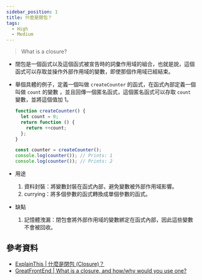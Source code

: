 ```yaml
---
sidebar_position: 1
title: 什麼是閉包？
tags:
  - High
  - Medium
---
```


> What is a closure?

- 閉包是一個函式以及這個函式被宣告時的詞彙作用域的組合，也就是說，這個函式可以存取並操作外部作用域的變數，即使那個作用域已經結束。
- 舉個具體的例子，定義一個叫做 `createCounter` 的函式，在函式內部定義一個叫做 `count` 的變數 ，並且回傳一個匿名函式，這個匿名函式可以存取 `count` 變數，並將這個值加 1。

  ```js
  function createCounter() {
    let count = 0;
    return function () {
      return ++count;
    };
  }

  const counter = createCounter();
  console.log(counter()); // Prints: 1
  console.log(counter()); // Prints: 2
  ```

- 用途

  1. 資料封裝：將變數封裝在函式內部，避免變數被外部作用域影響。
  2. currying：將多個參數的函式轉換成單個參數的函式。

- 缺點

  1. 記憶體洩漏：閉包會將外部作用域的變數綁定在函式內部，因此這些變數不會被回收。

## 參考資料

- [ExplainThis | 什麼是閉包 (Closure)？](https://www.explainthis.io/zh-hant/swe/what-is-closure)
- [GreatFrontEnd | What is a closure, and how/why would you use one?](https://www.greatfrontend.com/questions/quiz/what-is-a-closure-and-how-why-would-you-use-one)
